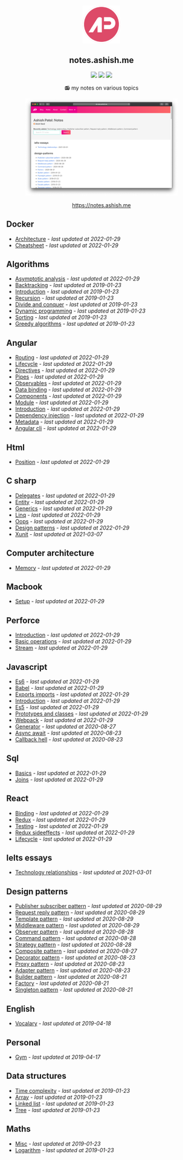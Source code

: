 <p align="center">
  <img src="https://raw.githubusercontent.com/ashishdotme/assets/master/logo.png" alt="drawing" width="100"/>
</p>

<h2 align="center">notes.ashish.me</h2>

<p align="center">
    <a href="https://img.shields.io/website?style=for-the-badge&url=https%3A%2F%2Fnotes.ashish.me"><img src="https://img.shields.io/website?style=for-the-badge&url=https%3A%2F%2Fnotes.ashish.me"></a>
<a href="https://img.shields.io/github/last-commit/ashishdotme/notes?style=for-the-badge"><img src="https://img.shields.io/github/last-commit/ashishdotme/notes?style=for-the-badge"></a>
<a href="https://img.shields.io/github/workflow/status/ashishdotme/notes/Build%20notes.ashish.me/master?style=for-the-badge"><img src="https://img.shields.io/github/workflow/status/ashishdotme/notes/Build%20notes.ashish.me/master?style=for-the-badge"></a>
</p>

<p align="center">📻 my notes on various topics</p>
<div style='margin:0 auto;width:80%;'>
  <img src="./.github/assets/notes-screen.png" alt="screenshot"/>
</div>
<p align="center"><a href="https://notes.ashish.me">https://notes.ashish.me</a></p>

<!-- index starts -->
## Docker

* [Architecture](https://github.com/ashishdotme/notes/blob/master/docker/architecture.md) - *last updated at 2022-01-29*
* [Cheatsheet](https://github.com/ashishdotme/notes/blob/master/docker/cheatsheet.md) - *last updated at 2022-01-29*

## Algorithms

* [Asymptotic analysis](https://github.com/ashishdotme/notes/blob/master/algorithms/asymptotic-analysis.md) - *last updated at 2022-01-29*
* [Backtracking](https://github.com/ashishdotme/notes/blob/master/algorithms/backtracking.md) - *last updated at 2019-01-23*
* [Introduction](https://github.com/ashishdotme/notes/blob/master/algorithms/introduction.md) - *last updated at 2019-01-23*
* [Recursion](https://github.com/ashishdotme/notes/blob/master/algorithms/recursion.md) - *last updated at 2019-01-23*
* [Divide and conquer](https://github.com/ashishdotme/notes/blob/master/algorithms/divide-and-conquer.md) - *last updated at 2019-01-23*
* [Dynamic programming](https://github.com/ashishdotme/notes/blob/master/algorithms/dynamic-programming.md) - *last updated at 2019-01-23*
* [Sorting](https://github.com/ashishdotme/notes/blob/master/algorithms/sorting.md) - *last updated at 2019-01-23*
* [Greedy algorithms](https://github.com/ashishdotme/notes/blob/master/algorithms/greedy-algorithms.md) - *last updated at 2019-01-23*

## Angular

* [Routing](https://github.com/ashishdotme/notes/blob/master/angular/routing.md) - *last updated at 2022-01-29*
* [Lifecycle](https://github.com/ashishdotme/notes/blob/master/angular/lifecycle.md) - *last updated at 2022-01-29*
* [Directives](https://github.com/ashishdotme/notes/blob/master/angular/directives.md) - *last updated at 2022-01-29*
* [Pipes](https://github.com/ashishdotme/notes/blob/master/angular/pipes.md) - *last updated at 2022-01-29*
* [Observables](https://github.com/ashishdotme/notes/blob/master/angular/observables.md) - *last updated at 2022-01-29*
* [Data binding](https://github.com/ashishdotme/notes/blob/master/angular/data-binding.md) - *last updated at 2022-01-29*
* [Components](https://github.com/ashishdotme/notes/blob/master/angular/components.md) - *last updated at 2022-01-29*
* [Module](https://github.com/ashishdotme/notes/blob/master/angular/module.md) - *last updated at 2022-01-29*
* [Introduction](https://github.com/ashishdotme/notes/blob/master/angular/introduction.md) - *last updated at 2022-01-29*
* [Dependency injection](https://github.com/ashishdotme/notes/blob/master/angular/dependency-injection.md) - *last updated at 2022-01-29*
* [Metadata](https://github.com/ashishdotme/notes/blob/master/angular/metadata.md) - *last updated at 2022-01-29*
* [Angular cli](https://github.com/ashishdotme/notes/blob/master/angular/angular-cli.md) - *last updated at 2022-01-29*

## Html

* [Position](https://github.com/ashishdotme/notes/blob/master/html/position.md) - *last updated at 2022-01-29*

## C sharp

* [Delegates](https://github.com/ashishdotme/notes/blob/master/c-sharp/delegates.md) - *last updated at 2022-01-29*
* [Entity](https://github.com/ashishdotme/notes/blob/master/c-sharp/entity.md) - *last updated at 2022-01-29*
* [Generics](https://github.com/ashishdotme/notes/blob/master/c-sharp/generics.md) - *last updated at 2022-01-29*
* [Linq](https://github.com/ashishdotme/notes/blob/master/c-sharp/linq.md) - *last updated at 2022-01-29*
* [Oops](https://github.com/ashishdotme/notes/blob/master/c-sharp/oops.md) - *last updated at 2022-01-29*
* [Design patterns](https://github.com/ashishdotme/notes/blob/master/c-sharp/design-patterns.md) - *last updated at 2022-01-29*
* [Xunit](https://github.com/ashishdotme/notes/blob/master/c-sharp/xunit.md) - *last updated at 2021-03-07*

## Computer architecture

* [Memory](https://github.com/ashishdotme/notes/blob/master/computer-architecture/memory.md) - *last updated at 2022-01-29*

## Macbook

* [Setup](https://github.com/ashishdotme/notes/blob/master/macbook/setup.md) - *last updated at 2022-01-29*

## Perforce

* [Introduction](https://github.com/ashishdotme/notes/blob/master/perforce/introduction.md) - *last updated at 2022-01-29*
* [Basic operations](https://github.com/ashishdotme/notes/blob/master/perforce/basic-operations.md) - *last updated at 2022-01-29*
* [Stream](https://github.com/ashishdotme/notes/blob/master/perforce/stream.md) - *last updated at 2022-01-29*

## Javascript

* [Es6](https://github.com/ashishdotme/notes/blob/master/javascript/es6.md) - *last updated at 2022-01-29*
* [Babel](https://github.com/ashishdotme/notes/blob/master/javascript/babel.md) - *last updated at 2022-01-29*
* [Exports imports](https://github.com/ashishdotme/notes/blob/master/javascript/exports-imports.md) - *last updated at 2022-01-29*
* [Introduction](https://github.com/ashishdotme/notes/blob/master/javascript/introduction.md) - *last updated at 2022-01-29*
* [Es5](https://github.com/ashishdotme/notes/blob/master/javascript/es5.md) - *last updated at 2022-01-29*
* [Prototypes and classes](https://github.com/ashishdotme/notes/blob/master/javascript/prototypes-and-classes.md) - *last updated at 2022-01-29*
* [Webpack](https://github.com/ashishdotme/notes/blob/master/javascript/webpack.md) - *last updated at 2022-01-29*
* [Generator](https://github.com/ashishdotme/notes/blob/master/javascript/generator.md) - *last updated at 2020-08-27*
* [Async await](https://github.com/ashishdotme/notes/blob/master/javascript/async-await.md) - *last updated at 2020-08-23*
* [Callback hell](https://github.com/ashishdotme/notes/blob/master/javascript/callback-hell.md) - *last updated at 2020-08-23*

## Sql

* [Basics](https://github.com/ashishdotme/notes/blob/master/sql/basics.md) - *last updated at 2022-01-29*
* [Joins](https://github.com/ashishdotme/notes/blob/master/sql/joins.md) - *last updated at 2022-01-29*

## React

* [Binding](https://github.com/ashishdotme/notes/blob/master/react/binding.md) - *last updated at 2022-01-29*
* [Redux](https://github.com/ashishdotme/notes/blob/master/react/redux.md) - *last updated at 2022-01-29*
* [Testing](https://github.com/ashishdotme/notes/blob/master/react/testing.md) - *last updated at 2022-01-29*
* [Redux sideeffects](https://github.com/ashishdotme/notes/blob/master/react/redux-sideeffects.md) - *last updated at 2022-01-29*
* [Lifecycle](https://github.com/ashishdotme/notes/blob/master/react/lifecycle.md) - *last updated at 2022-01-29*

## Ielts essays

* [Technology relationships](https://github.com/ashishdotme/notes/blob/master/ielts-essays/technology-relationships.md) - *last updated at 2021-03-01*

## Design patterns

* [Publisher subscriber pattern](https://github.com/ashishdotme/notes/blob/master/design-patterns/publisher-subscriber-pattern.md) - *last updated at 2020-08-29*
* [Request reply pattern](https://github.com/ashishdotme/notes/blob/master/design-patterns/request-reply-pattern.md) - *last updated at 2020-08-29*
* [Template pattern](https://github.com/ashishdotme/notes/blob/master/design-patterns/template-pattern.md) - *last updated at 2020-08-29*
* [Middleware pattern](https://github.com/ashishdotme/notes/blob/master/design-patterns/middleware-pattern.md) - *last updated at 2020-08-29*
* [Observer pattern](https://github.com/ashishdotme/notes/blob/master/design-patterns/observer-pattern.md) - *last updated at 2020-08-28*
* [Command pattern](https://github.com/ashishdotme/notes/blob/master/design-patterns/command-pattern.md) - *last updated at 2020-08-28*
* [Strategy pattern](https://github.com/ashishdotme/notes/blob/master/design-patterns/strategy-pattern.md) - *last updated at 2020-08-28*
* [Composite pattern](https://github.com/ashishdotme/notes/blob/master/design-patterns/composite-pattern.md) - *last updated at 2020-08-27*
* [Decorator pattern](https://github.com/ashishdotme/notes/blob/master/design-patterns/decorator-pattern.md) - *last updated at 2020-08-23*
* [Proxy pattern](https://github.com/ashishdotme/notes/blob/master/design-patterns/proxy-pattern.md) - *last updated at 2020-08-23*
* [Adapter pattern](https://github.com/ashishdotme/notes/blob/master/design-patterns/adapter-pattern.md) - *last updated at 2020-08-23*
* [Builder pattern](https://github.com/ashishdotme/notes/blob/master/design-patterns/builder-pattern.md) - *last updated at 2020-08-21*
* [Factory](https://github.com/ashishdotme/notes/blob/master/design-patterns/factory.md) - *last updated at 2020-08-21*
* [Singleton pattern](https://github.com/ashishdotme/notes/blob/master/design-patterns/singleton-pattern.md) - *last updated at 2020-08-21*

## English

* [Vocalary](https://github.com/ashishdotme/notes/blob/master/english/vocalary.md) - *last updated at 2019-04-18*

## Personal

* [Gym](https://github.com/ashishdotme/notes/blob/master/personal/gym.md) - *last updated at 2019-04-17*

## Data structures

* [Time complexity](https://github.com/ashishdotme/notes/blob/master/data-structures/time-complexity.md) - *last updated at 2019-01-23*
* [Array](https://github.com/ashishdotme/notes/blob/master/data-structures/array.md) - *last updated at 2019-01-23*
* [Linked list](https://github.com/ashishdotme/notes/blob/master/data-structures/linked-list.md) - *last updated at 2019-01-23*
* [Tree](https://github.com/ashishdotme/notes/blob/master/data-structures/tree.md) - *last updated at 2019-01-23*

## Maths

* [Misc](https://github.com/ashishdotme/notes/blob/master/maths/misc.md) - *last updated at 2019-01-23*
* [Logarithm](https://github.com/ashishdotme/notes/blob/master/maths/logarithm.md) - *last updated at 2019-01-23*
<!-- index ends -->
